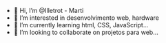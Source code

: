 - 👋 Hi, I’m @Illetrot - Marti
- 👀 I’m interested in desenvolvimento web, hardware
- 🌱 I’m currently learning html, CSS, JavaScript...
- 💞️ I’m looking to collaborate on projetos para web...


